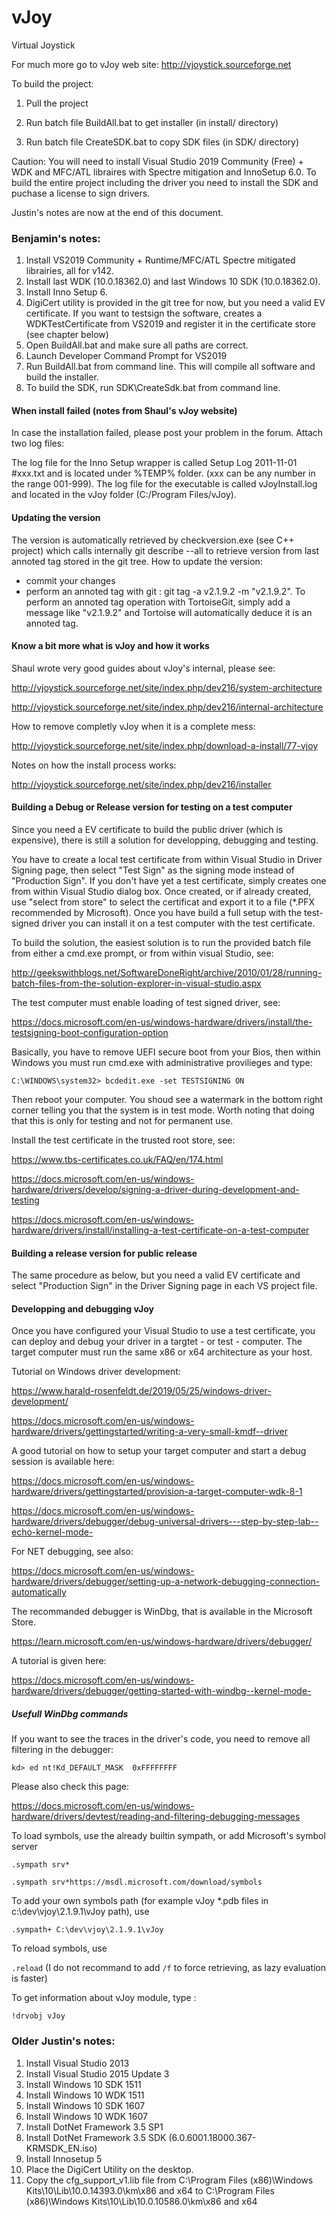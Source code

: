 # vJoy
Virtual Joystick

For much more go to vJoy web site: http://vjoystick.sourceforge.net

To build the project:

1. Pull the project

2. Run batch file BuildAll.bat to get installer (in install/ directory)

3. Run batch file CreateSDK.bat to copy SDK files (in SDK/ directory)

Caution:
You will need to install Visual Studio 2019 Community (Free) + WDK and MFC/ATL libraires with Spectre mitigation and InnoSetup 6.0.
To build the entire project including the driver you need to install the SDK and puchase a license to sign drivers.

Justin's notes are now at the end of this document.

### Benjamin's notes:

1. Install VS2019 Community + Runtime/MFC/ATL Spectre mitigated librairies,
all for v142.
2. Install last WDK (10.0.18362.0) and last Windows 10 SDK (10.0.18362.0).
3. Install Inno Setup 6.
4. DigiCert utility is provided in the git tree for now, but you need a valid EV
certificate. If you want to testsign the software, creates a WDKTestCertificate 
from VS2019 and register it in the certificate store (see chapter below)
5. Open BuildAll.bat and make sure all paths are correct.
6. Launch Developer Command Prompt for VS2019
7. Run BuildAll.bat from command line. This will compile all software and build
the installer.
8. To build the SDK, run SDK\CreateSdk.bat from command line.

#### When install failed (notes from Shaul's vJoy website)

In case the installation failed, please post your problem in the forum. Attach two log files:

The log file for the Inno Setup wrapper is called Setup Log 2011-11-01 #xxx.txt and is located under %TEMP% folder. (xxx can be any number in the range 001-999).
The log file for the executable is called vJoyInstall.log and located in the vJoy folder (C:/Program Files/vJoy).

#### Updating the version

The version is automatically retrieved by checkversion.exe (see C++ project) 
which calls internally git describe --all to retrieve version from last
annoted tag stored in the git tree. How to update the version:
- commit your changes
- perform an annoted tag with git : git tag -a v2.1.9.2 -m "v2.1.9.2". To
perform an annoted tag operation with TortoiseGit, simply add a message like 
"v2.1.9.2" and Tortoise will automatically deduce it is an annoted tag.


#### Know a bit more what is vJoy and how it works

Shaul wrote very good guides about vJoy's internal, please see:

http://vjoystick.sourceforge.net/site/index.php/dev216/system-architecture

http://vjoystick.sourceforge.net/site/index.php/dev216/internal-architecture

How to remove completly vJoy when it is a complete mess:

http://vjoystick.sourceforge.net/site/index.php/download-a-install/77-vjoy

Notes on how the install process works:

http://vjoystick.sourceforge.net/site/index.php/dev216/installer


#### Building a Debug or Release version for testing on a test computer

Since you need a EV certificate to build the public driver (which is expensive),
there is still a solution for developping, debugging and testing.

You have to create a local test certificate from within Visual Studio in Driver
Signing page, then select "Test Sign" as the signing mode instead of "Production 
Sign".
If you don't have yet a test certificate, simply creates one from within Visual
Studio dialog box. Once created, or if already created, use "select from store"
to select the certificat and export it to a file (*.PFX recommended by 
Microsoft).
Once you have build a full setup with the test-signed driver you can install it
on a test computer with the test certificate.

To build the solution, the easiest solution is to run the provided batch file 
from either a cmd.exe prompt, or from within visual Studio, see:

http://geekswithblogs.net/SoftwareDoneRight/archive/2010/01/28/running-batch-files-from-the-solution-explorer-in-visual-studio.aspx


The test computer must enable loading of test signed driver, see:

https://docs.microsoft.com/en-us/windows-hardware/drivers/install/the-testsigning-boot-configuration-option

Basically, you have to remove UEFI secure boot from your Bios, then within 
Windows you must run cmd.exe with administrative provilieges and type:

`C:\WINDOWS\system32> bcdedit.exe -set TESTSIGNING ON`

Then reboot your computer. You shoud see a watermark in the bottom right corner
telling you that the system is in test mode. Worth noting that doing that this
is only for testing and not for permanent use.

Install the test certificate in the trusted root store, see:

https://www.tbs-certificates.co.uk/FAQ/en/174.html

https://docs.microsoft.com/en-us/windows-hardware/drivers/develop/signing-a-driver-during-development-and-testing

https://docs.microsoft.com/en-us/windows-hardware/drivers/install/installing-a-test-certificate-on-a-test-computer


#### Building a release version for public release

The same procedure as below, but you need a valid EV certificate and select 
"Production Sign" in the Driver Signing page in each VS project file.


#### Developping and debugging vJoy

Once you have configured your Visual Studio to use a test certificate, you
can deploy and debug your driver in a targtet - or test - computer.
The target computer must run the same x86 or x64 architecture as your host.

Tutorial on Windows driver development:

https://www.harald-rosenfeldt.de/2019/05/25/windows-driver-development/

https://docs.microsoft.com/en-us/windows-hardware/drivers/gettingstarted/writing-a-very-small-kmdf--driver

A good tutorial on how to setup your target computer and start a debug session
is available here:

https://docs.microsoft.com/en-us/windows-hardware/drivers/gettingstarted/provision-a-target-computer-wdk-8-1

https://docs.microsoft.com/en-us/windows-hardware/drivers/debugger/debug-universal-drivers---step-by-step-lab--echo-kernel-mode-

For NET debugging, see also:

https://docs.microsoft.com/en-us/windows-hardware/drivers/debugger/setting-up-a-network-debugging-connection-automatically

The recommanded debugger is WinDbg, that is available in the Microsoft 
Store.

https://learn.microsoft.com/en-us/windows-hardware/drivers/debugger/

A tutorial is given here:

https://docs.microsoft.com/en-us/windows-hardware/drivers/debugger/getting-started-with-windbg--kernel-mode-

##### Usefull WinDbg commands

If you want to see the traces in the driver's code, you need to remove all 
filtering in the debugger:

`kd> ed nt!Kd_DEFAULT_MASK  0xFFFFFFFF`

Please also check this page:

https://docs.microsoft.com/en-us/windows-hardware/drivers/devtest/reading-and-filtering-debugging-messages

To load symbols, use the already builtin sympath, or add Microsoft's symbol 
server 

`.sympath srv*`

`.sympath srv*https://msdl.microsoft.com/download/symbols`

To add your own symbols path (for example vJoy *.pdb files in c:\dev\vjoy\2.1.9.1\vJoy path),
use

`.sympath+ C:\dev\vjoy\2.1.9.1\vJoy`

To reload symbols, use

`.reload`  (I do not recommand to add `/f` to force retrieving, as lazy evaluation is faster)

To get information about vJoy module, type :

`!drvobj vJoy`


### Older Justin's notes:
1. Install Visual Studio 2013
2. Install Visual Studio 2015 Update 3
3. Install Windows 10 SDK 1511
4. Install Windows 10 WDK 1511
5. Install Windows 10 SDK 1607
6. Install Windows 10 WDK 1607
7. Install DotNet Framework 3.5 SP1
8. Install DotNet Framework 3.5 SDK (6.0.6001.18000.367-KRMSDK_EN.iso)
9. Install Innosetup 5
10. Place the DigiCert Utility on the desktop.
11. Copy the cfg_support_v1.lib file from C:\Program Files (x86)\Windows Kits\10\Lib\10.0.14393.0\km\x86 and x64 to C:\Program Files (x86)\Windows Kits\10\Lib\10.0.10586.0\km\x86 and x64
